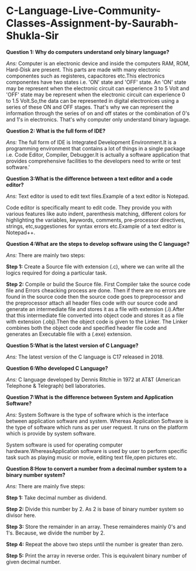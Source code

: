 # C-Language-Live-Community-Classes-Assignment-by-Saurabh-Shukla-Sir

**Question 1: Why do computers understand only binary language?**

*Ans:* Computer is an electronic device and inside the computers RAM, ROM, Hard-Disk are present. This parts are made with many electonic componentes such as registeres, capacitores etc.This electronics componentes have two states i.e. 'ON' state and 'OFF' state. An 'ON' state may be represent when the electronic circuit can experience 3 to 5 Volt and 'OFF' state may be represent when the electronic circuit can experience 0 to 1.5 Volt.So,the data can be represented in digital electronices using a series of these ON and OFF stages. That's why we can represent the information through the series of on and off states or the combination of 0's and 1's in electronics. That's why computer only understand binary laguage.

**Question 2: What is the full form of IDE?**

*Ans:* The full form of IDE is Integrated Development Environment.It is a programming environment that contains a lot of things in a single package i.e. Code Editor, Compiler, Debugger.It is actually a software application that provides comprehensive facilities to the developers need to write or test software.'

**Question 3:What is the difference between a text editor and a code editor?**

*Ans:* Text editor is used to edit text files.Example of a text editor is Notepad.

Code editor is specifically meant to edit code. They provide you with various features like auto indent, parenthesis matching, different colors for highlighting the variables, keywords, comments, pre-processor directives, strings, etc,suggestiones for syntax errors etc.Example of a text editor is Notepad++.

**Question 4:What are the steps to develop software using the C language?**

*Ans:* There are mainly two steps:

**Step 1:** Create a Source file with extension (.c), where we can write all the logics required for doing a particular task.

**Step 2:** Compile or build the Source file. First Compiler take the source code file and Errors cheacking process are done. Then if there are no errors are found in the source code then the source code goes to preprocessor and the preprocessor attach all header files code with our source code and generate an intermediate file and stores it as a file with extension (.i).After that this intermediate file converted into object code and stores it as a file with extension (.obj).Then the object code is given to the Linker. The Linker combines both the object code and specified header file code and generates an Executable file with a (.exe) extension.

**Question 5:What is the latest version of C Language?**

*Ans:* The latest version of the C language is C17 released in 2018.

**Question 6:Who developed C Language?**

*Ans:* C language developed by Dennis Ritchie in 1972 at AT&T (American Telephone & Telegraph) bell laboratories.

**Question 7:What is the difference between System and Application Software?**

*Ans:* System Software is the type of software which is the interface between application software and system. Whereas Application Software is the type of software which runs as per user request. It runs on the platform which is provide by system software.

System software is used for operating computer hardware.WhereasApplication software is used by user to perform specific task such as playing music or movie, editing text file,open pictures etc.

**Question 8:How to convert a number from a decimal number system to a binary number system?**

*Ans:* There are mainly five steps:

**Step 1:** Take decimal number as dividend.

**Step 2:** Divide this number by 2. As 2 is base of binary number system so divisor here.

**Step 3:** Store the remainder in an array. These remainderes mainly 0's and 1's. Because, we divide the number by 2.

**Step 4:** Repeat the above two steps until the number is greater than zero.

**Step 5:** Print the array in reverse order. This is equivalent binary number of given decimal number.
